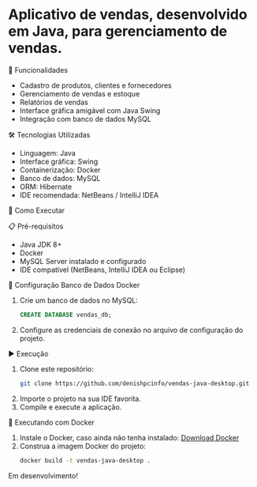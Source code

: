 # Aplicativo de vendas, desenvolvido em Java, para gerenciamento de vendas.

📌 Funcionalidades
- Cadastro de produtos, clientes e fornecedores
- Gerenciamento de vendas e estoque
- Relatórios de vendas
- Interface gráfica amigável com Java Swing
- Integração com banco de dados MySQL

🛠️ Tecnologias Utilizadas
- Linguagem: Java
- Interface gráfica: Swing
- Containerização: Docker
- Banco de dados: MySQL
- ORM: Hibernate 
- IDE recomendada: NetBeans / IntelliJ IDEA

🚀 Como Executar

📋 Pré-requisitos
- Java JDK 8+
- Docker
- MySQL Server instalado e configurado
- IDE compatível (NetBeans, IntelliJ IDEA ou Eclipse)

🔧 Configuração Banco de Dados Docker
1. Crie um banco de dados no MySQL:
    ```sql
    CREATE DATABASE vendas_db;
    ```
2. Configure as credenciais de conexão no arquivo de configuração do projeto.

▶️ Execução
1. Clone este repositório:
    ```sh
    git clone https://github.com/denishpcinfo/vendas-java-desktop.git
    ```
2. Importe o projeto na sua IDE favorita.
3. Compile e execute a aplicação.

🐳 Executando com Docker

1. Instale o Docker, caso ainda não tenha instalado: [Download Docker](https://www.docker.com/get-started)
2. Construa a imagem Docker do projeto:
   ```bash
   docker build -t vendas-java-desktop .

Em desenvolvimento!

